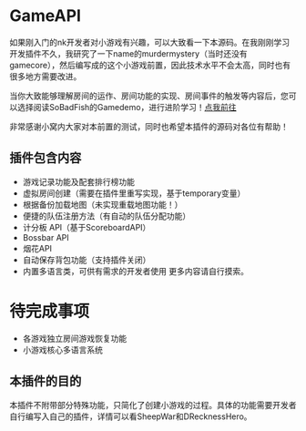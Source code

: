 # GameAPI

如果刚入门的nk开发者对小游戏有兴趣，可以大致看一下本源码。在我刚刚学习开发插件不久，我研究了一下name的murdermystery（当时还没有gamecore），然后编写成的这个小游戏前置，因此技术水平不会太高，同时也有很多地方需要改进。

当你大致能够理解房间的运作、房间功能的实现、房间事件的触发等内容后，您可以选择阅读SoBadFish的Gamedemo，进行进阶学习！[点我前往](https://github.com/SoBadFish/GameDemo)

非常感谢小窝内大家对本前置的测试，同时也希望本插件的源码对各位有帮助！

## 插件包含内容
- 游戏记录功能及配套排行榜功能
- 虚拟房间创建（需要在插件里重写实现，基于temporary变量）
- 根据备份加载地图（未实现重载地图功能！）
- 便捷的队伍注册方法（有自动的队伍分配功能）
- 计分板 API（基于ScoreboardAPI）
- Bossbar API
- 烟花API
- 自动保存背包功能（支持插件关闭）
- 内置多语言类，可供有需求的开发者使用
更多内容请自行摸索。

# 待完成事项
- 各游戏独立房间游戏恢复功能
- 小游戏核心多语言系统

## 本插件的目的
本插件不附带部分特殊功能，只简化了创建小游戏的过程。具体的功能需要开发者自行编写入自己的插件，详情可以看SheepWar和DRecknessHero。
